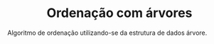 <h1 align="center">Ordenação com árvores</h1>
Algoritmo de ordenação utilizando-se da estrutura de dados árvore. 

